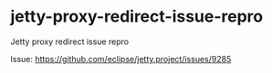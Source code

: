 # jetty-proxy-redirect-issue-repro
Jetty proxy redirect issue repro


Issue: https://github.com/eclipse/jetty.project/issues/9285
